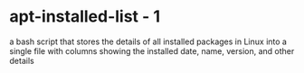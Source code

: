 # apt-installed-list - 1

a bash script that stores the details of all installed packages in Linux into a single file with columns showing the installed date, name, version, and other details